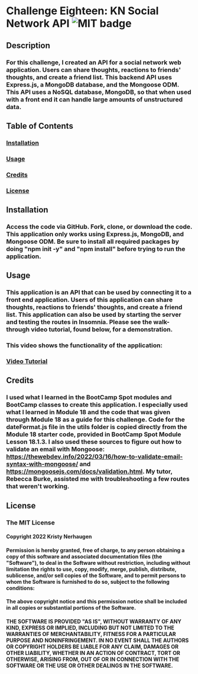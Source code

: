 # Challenge Eighteen: KN Social Network API ![MIT badge](https://img.shields.io/badge/License-MIT-yellow.svg)

## Description

### For this challenge, I created an API for a social network web application. Users can share thoughts, reactions to friends' thoughts, and create a friend list. This backend API uses Express.js, a MongoDB database, and the Mongoose ODM. This API uses a NoSQL database, MongoDB, so that when used with a front end it can handle large amounts of unstructured data.

## Table of Contents

### [Installation](#installation)

### [Usage](#usage)

### [Credits](#credits)

### [License](#license)

## Installation

### Access the code via GitHub. Fork, clone, or download the code. This application only works using Express.js, MongoDB, and Mongoose ODM. Be sure to install all required packages by doing "npm init -y" and "npm install" before trying to run the application.

## Usage

### This application is an API that can be used by connecting it to a front end application. Users of this application can share thoughts, reactions to friends' thoughts, and create a friend list. This application can also be used by starting the server and testing the routes in Insomnia. Please see the walk-through video tutorial, found below, for a demonstration.

### This video shows the functionality of the application:

### [Video Tutorial](https://drive.google.com/file/d/1MKABjL9Sl8YnZSXvJf8IumjK8vpPYt_w/view?usp=sharing)

## Credits

### I used what I learned in the BootCamp Spot modules and BootCamp classes to create this application. I especially used what I learned in Module 18 and the code that was given through Module 18 as a guide for this challenge. Code for the dateFormat.js file in the utils folder is copied directly from the Module 18 starter code, provided in BootCamp Spot Module Lesson 18.1.3. I also used these sources to figure out how to validate an email with Mongoose: https://thewebdev.info/2022/03/16/how-to-validate-email-syntax-with-mongoose/ and https://mongoosejs.com/docs/validation.html. My tutor, Rebecca Burke, assisted me with troubleshooting a few routes that weren't working.

## License

### The MIT License

#### Copyright 2022 Kristy Nerhaugen

#### Permission is hereby granted, free of charge, to any person obtaining a copy of this software and associated documentation files (the "Software"), to deal in the Software without restriction, including without limitation the rights to use, copy, modify, merge, publish, distribute, sublicense, and/or sell copies of the Software, and to permit persons to whom the Software is furnished to do so, subject to the following conditions:

#### The above copyright notice and this permission notice shall be included in all copies or substantial portions of the Software.

#### THE SOFTWARE IS PROVIDED "AS IS", WITHOUT WARRANTY OF ANY KIND, EXPRESS OR IMPLIED, INCLUDING BUT NOT LIMITED TO THE WARRANTIES OF MERCHANTABILITY, FITNESS FOR A PARTICULAR PURPOSE AND NONINFRINGEMENT. IN NO EVENT SHALL THE AUTHORS OR COPYRIGHT HOLDERS BE LIABLE FOR ANY CLAIM, DAMAGES OR OTHER LIABILITY, WHETHER IN AN ACTION OF CONTRACT, TORT OR OTHERWISE, ARISING FROM, OUT OF OR IN CONNECTION WITH THE SOFTWARE OR THE USE OR OTHER DEALINGS IN THE SOFTWARE.
